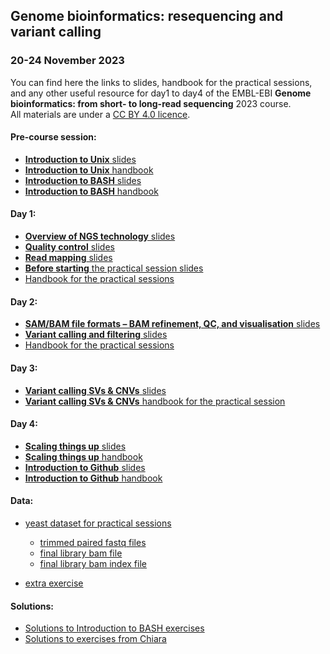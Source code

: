 ## Genome bioinformatics: resequencing and variant calling  
### 20-24 November 2023  

You can find here the links to slides, handbook for the practical sessions, 
and any other useful resource for day1 to day4 of the EMBL-EBI 
**Genome bioinformatics: from short- to long-read sequencing** 
2023 course.  
All materials are under a [CC BY 4.0 licence](https://creativecommons.org/licenses/by/4.0/).  

#### Pre-course session:
* [**Introduction to Unix** slides](https://docs.google.com/presentation/d/1ySW9aNkUSh5sbL8eqSSNbO8Au-1rfhj21rfcOJeSIsE/edit?usp=sharing)  
* [**Introduction to Unix** handbook](https://github.com/krother/bash_tutorial/blob/master/README.md)  
* [**Introduction to BASH** slides](https://docs.google.com/presentation/d/1Aebmxilz4HaC4d320-2A_Jlema7y4AOinZtJUJg12aM/edit?usp=sharing)  
* [**Introduction to BASH** handbook](https://docs.google.com/document/d/1ok1BY9D8FQFcBqpThNOLlw9W05s8BOilvZBN3AnT8zE/edit?usp=sharing)  

#### Day 1:  

* [**Overview of NGS technology** slides](https://docs.google.com/presentation/d/10lZmsmHofxLzNcmSo_ofJ6N4ejamstzBB1sGxcGlyIw/edit?usp=sharing)  
* [**Quality control** slides]()  
* [**Read mapping** slides]()  
* [**Before starting** the practical session slides](https://docs.google.com/presentation/d/1Dxum5R1DNrtSvcAqTEuxIOdgVM6XKb4F7WaBmRWNark/edit?usp=sharing)  
* [Handbook for the practical sessions](https://github.com/cbatini/training_materials/blob/main/EBI_NGS_Nov2023/days1_2_mapping_variant_calling_handbook_Nov2023.md)  
  
#### Day 2:  

* [**SAM/BAM file formats – BAM refinement, QC, and visualisation** slides](https://docs.google.com/presentation/d/1VI6SdsTqxDEG5xagpmGDeYXk6xTTalJaH0m8fhWRFb4/edit?usp=sharing)  
* [**Variant calling and filtering** slides](https://docs.google.com/presentation/d/10SHYQOv3FOxNfnsSyfH6FGak2WSRbxMDbMB_UoO94_Y/edit?usp=sharing)   
* [Handbook for the practical sessions](https://github.com/cbatini/training_materials/blob/main/EBI_NGS_Nov2023/days1_2_mapping_variant_calling_handbook_Nov2023.md)  

#### Day 3:  

* [**Variant calling SVs & CNVs** slides]()  
* [**Variant calling SVs & CNVs** handbook for the practical session]()  

#### Day 4:  

* [**Scaling things up** slides]()  
* [**Scaling things up** handbook]()  
* [**Introduction to Github** slides]()  
* [**Introduction to Github** handbook]()  

#### Data:  

* [yeast dataset for practical sessions](https://drive.google.com/file/d/1JlfiNTWTsCjn1WsL5e1F32oJX9MKl1Yw/view?usp=share_link)  
	+ [trimmed paired fastq files](https://drive.google.com/file/d/1qk03tuGBv3JMJninSCumK4NPtn4_eSaN/view?usp=sharing)  
	+ [final library bam file](https://drive.google.com/file/d/1gjPlPUGjYb4djLgDUkz3_JasN8ya1IUJ/view?usp=sharing)  
	+ [final library bam index file](https://drive.google.com/file/d/1u7qTMsVF-RBHG2nD8EbKaDosLMIkeaYv/view?usp=sharing)  

* [extra exercise](https://drive.google.com/file/d/16b48OPq-uKcs1tLlPEjpn-qvVrkMu7dO/view?usp=share_link)  

#### Solutions:  

* [Solutions to Introduction to BASH exercises](https://docs.google.com/document/d/1x-cYcSJElDcHXVU3X-XDlQMP1KtwAsnfOO8uQeY-Gy0/edit?usp=sharing)
* [Solutions to exercises from Chiara](https://docs.google.com/document/d/1klA9Vu7l-c1CkdwfGkrdGxiMrIFHku2CWW6C-8i0ysA/edit?usp=sharing)  
